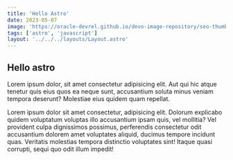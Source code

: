 ```yaml
---
title: 'Hello Astro'
date: 2023-05-07
image: 'https://oracle-devrel.github.io/devo-image-repository/seo-thumbnails/JavaScript---Thumbnail-1200-x-630.jpg'
tags: ['astro', 'javascript']
layout: '../../../layouts/Layout.astro'
---
```


## Hello astro

Lorem ipsum dolor, sit amet consectetur adipisicing elit. Aut qui hic atque tenetur quis eius quos ea neque sunt, accusantium soluta minus veniam tempora deserunt? Molestiae eius quidem quam repellat.

Lorem ipsum dolor sit amet consectetur, adipisicing elit. Dolorum explicabo quidem voluptatum voluptas illo accusantium ipsam quis, vel mollitia? Vel provident culpa dignissimos possimus, perferendis consectetur odit accusantium dolorem amet voluptates aliquid, ducimus tempore incidunt quas. Veritatis molestias tempora distinctio voluptates sint! Itaque quasi corrupti, sequi quo odit illum impedit!
